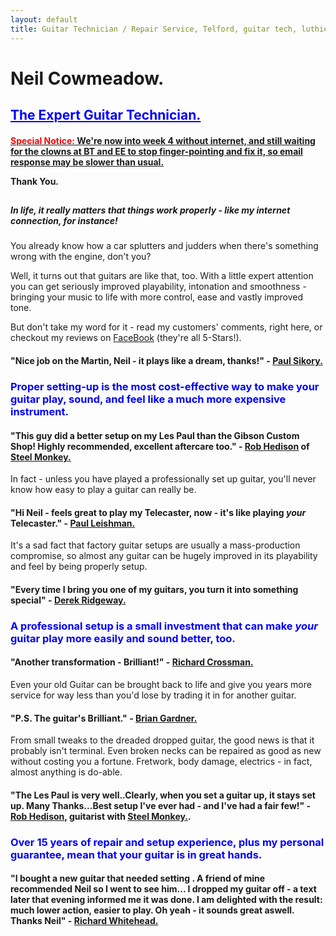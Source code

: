 ```yaml
---
layout: default
title: Guitar Technician / Repair Service, Telford, guitar tech, luthier, guitar repair, guitar service, bass repair, bass guitar repair, bass tech, guitar setup, guitar set up, guitar workshop,Neil Cowmeadow, Guitar Tuition, Guitar Teachers, Telford Guitar Teachers, Bridgnorth Guitar Lessons, Telford Guitar Lessons, Broseley Guitar Lessons, Guitar Lessons in Telford, Telford Music Lessons, Shropshire Guitar Lessons, Shropshire Guitar Teachers, Individual Guitar Lesson, Children's Guitar Lesson, Guitar Lessons, Bass Guitar Teacher, bass guitar lesson, Lessons, Guitar Teacher, Bass Lessons, Instrument Repair, Technician, Telford, Guitar Repair, Guitar Expert, How to Play Guitar, How to Play Bass, DBS, CRB checked, Broseley, Bridgnorth, Much Wenlock, How to Compose, Composition, Technique, Easy Guitar, Easy Guitar Lessons, easy strings, intermediate Guitar Lessons, advanced Guitar Lessons, expert Guitar Lessons,For Beginners, For Intermediates, For Experts, easy strings, song writing, arthritis, pain, wrist, fingers, sore, guitar pain, guitar rehab, guitar rehabilitation, free guitar lessons, guitar technique, guitar guide, guitar coach.Guitar Teacher, Telford Guitar Teacher, Bridgnorth Guitar Lessons, Telford Guitar Lessons, Broseley Guitar Lessons, Guitar Lessons in Telford, Telford Music Lessons, Shropshire Guitar Lessons, Shropshire Guitar Teacher, Individual Guitar Lessons, Children's Guitar Lessons, Guitar Lessons, Bass Guitar Lessons, Guitar Teacher, Bass Lessons, Instrument Repair, guitar repair, guitar tech, guitar setup, guitar set-up, guitar set up, Bass Guitar set-up, bass  guitar setup, bass guitar set up.
---
```




   <p><h1>Neil Cowmeadow.</h1></p>
   <p><h2><font color="blue"><u>The Expert Guitar Technician.</u></font> </h2></p>
   
    
 <p><h4><u><font color="red">Special Notice:</font> We're now into week 4 without internet, and still waiting for the clowns at BT and EE to stop finger-pointing and fix it,  so email response may be slower than usual.</u></p>
    <p>Thank You.</h4></p>
    <p><h2>   </h2>    </p>


<h5><p>In life, it really matters that things work properly - like my internet connection, for instance!</p></h5>
<p>You already know how a car splutters and judders when there's something wrong with the engine, don't you?</p>
<p>Well, it turns out that guitars are like that, too. With a little expert attention you can get seriously improved playability, intonation and smoothness - bringing your music to life with more control, ease and vastly improved tone.</p>
<p>But don't take my word for it - read my customers' comments, right here, or checkout my reviews on <a href="https://www.facebook.com/NeilCowmeadowGuitar?ref=hl">FaceBook</a> (they're all 5-Stars!).
</p>
<p><h4><strong>"Nice job on the Martin, Neil - it plays like a dream, thanks!"</strong> - <u>Paul Sikory.</u></h4>
</p>
<p><font color="blue"><h3>
Proper setting-up is the most cost-effective way to make your guitar play, sound, and feel like a much more expensive instrument. </h3></font>
</p>
<p><h4><strong>"This guy did a better setup on my Les Paul than the Gibson Custom Shop! Highly recommended, excellent aftercare too."</strong> - <u>Rob Hedison</u> of <a href="http://www.steel-monkey.com/index.html">Steel Monkey.</a></h4></p>
<p>In fact - unless you have played a professionally set up guitar, you'll never know how easy to play a guitar can really be.
</p>
<p><h4><strong>"Hi Neil - feels great to play my Telecaster, now - it's like playing <i>your</i> Telecaster."</strong> - <u>Paul Leishman.</u></h4></p>
<p>
It's a sad fact that factory guitar setups are usually a mass-production compromise, so almost any guitar can be hugely improved in its playability and feel by being properly setup. 
</p>
<p><h4><strong>"Every time I bring you one of my guitars, you turn it into something special"</strong> - <u>Derek Ridgeway.</u></h4>
</p>

<p>
<h3><font color="blue">A professional setup is a small investment that can make <em>your</em> guitar play more easily and sound better, too.</font></h3>
</p>
<p><h4><strong>"Another transformation - Brilliant!"</strong> - <u>Richard Crossman.</u></h4></p>
<p>
Even your old Guitar can be brought back to life and give you years more service for way less than you'd lose by trading it in for another guitar. </p>
<p><h4><strong>"P.S. The guitar's Brilliant."</strong> - <u>Brian Gardner.</u></h4>
</p>
<p>
From small tweaks to the dreaded dropped guitar, the good news is that it probably isn't terminal. Even broken necks can be repaired as good as new without costing you a fortune. 
Fretwork, body damage, electrics - in fact, almost anything is do-able.</p>

<p><h4><strong>"The Les Paul is very well..Clearly, when you set a guitar up, it stays set up. Many Thanks...Best setup I've ever had - and I've had a fair few!"</strong> - <u>Rob Hedison,</u> guitarist with <a href="http://www.steel-monkey.com/index.html">Steel Monkey.</a>.</h4>
</p><p>

<p>
<h3><font color="blue">Over 15 years of repair and setup experience, plus my personal guarantee, mean that your guitar is in great hands.</font></h3>
</p>
<p><h4><strong>"I bought a new guitar that needed setting . A friend of mine recommended Neil so I went to see him... I dropped my guitar off - a text later that evening informed me it was done. I am delighted with the result: much lower action, easier to play. Oh yeah - it sounds great aswell. Thanks Neil"</strong> - <u>Richard Whitehead.</u></h4>
</p>
<p><font color="blue"><h3>

